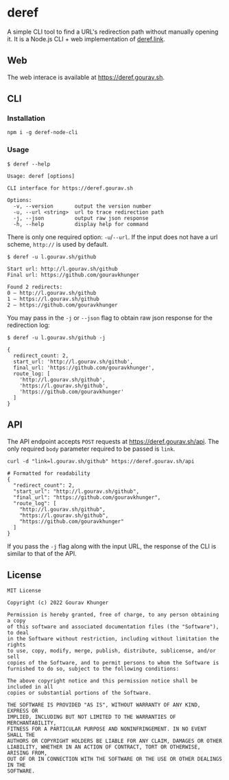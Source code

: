 # deref

A simple CLI tool to find a URL's redirection path without manually opening it. It is a Node.js CLI + web implementation of [deref.link](https://deref.link).

## Web

The web interace is available at https://deref.gourav.sh.

## CLI

### Installation

```shell
npm i -g deref-node-cli
```

### Usage

```shell
$ deref --help

Usage: deref [options]

CLI interface for https://deref.gourav.sh

Options:
  -v, --version       output the version number
  -u, --url <string>  url to trace redirection path
  -j, --json          output raw json response
  -h, --help          display help for command
```

There is only one required option: `-u`/`--url`. If the input does not have a url scheme, `http://` is used by default.

```shell
$ deref -u l.gourav.sh/github

Start url: http://l.gourav.sh/github
Final url: https://github.com/gouravkhunger

Found 2 redirects:
0 — http://l.gourav.sh/github
1 — https://l.gourav.sh/github
2 — https://github.com/gouravkhunger
```

You may pass in the `-j` or `--json` flag to obtain raw json response for the redirection log:

```shell
$ deref -u l.gourav.sh/github -j

{
  redirect_count: 2,
  start_url: 'http://l.gourav.sh/github',
  final_url: 'https://github.com/gouravkhunger',
  route_log: [
    'http://l.gourav.sh/github',
    'https://l.gourav.sh/github',
    'https://github.com/gouravkhunger'
  ]
}
```

## API

The API endpoint accepts `POST` requests at https://deref.gourav.sh/api. The only required `body` parameter required to be passed is `link`.

```shell
curl -d "link=l.gourav.sh/github" https://deref.gourav.sh/api

# Formatted for readability
{
  "redirect_count": 2,
  "start_url": "http://l.gourav.sh/github",
  "final_url": "https://github.com/gouravkhunger",
  "route_log": [
    "http://l.gourav.sh/github",
    "https://l.gourav.sh/github",
    "https://github.com/gouravkhunger"
  ]
}
```

If you pass the `-j` flag along with the input URL, the response of the CLI is similar to that of the API.

## License

```
MIT License

Copyright (c) 2022 Gourav Khunger

Permission is hereby granted, free of charge, to any person obtaining a copy
of this software and associated documentation files (the "Software"), to deal
in the Software without restriction, including without limitation the rights
to use, copy, modify, merge, publish, distribute, sublicense, and/or sell
copies of the Software, and to permit persons to whom the Software is
furnished to do so, subject to the following conditions:

The above copyright notice and this permission notice shall be included in all
copies or substantial portions of the Software.

THE SOFTWARE IS PROVIDED "AS IS", WITHOUT WARRANTY OF ANY KIND, EXPRESS OR
IMPLIED, INCLUDING BUT NOT LIMITED TO THE WARRANTIES OF MERCHANTABILITY,
FITNESS FOR A PARTICULAR PURPOSE AND NONINFRINGEMENT. IN NO EVENT SHALL THE
AUTHORS OR COPYRIGHT HOLDERS BE LIABLE FOR ANY CLAIM, DAMAGES OR OTHER
LIABILITY, WHETHER IN AN ACTION OF CONTRACT, TORT OR OTHERWISE, ARISING FROM,
OUT OF OR IN CONNECTION WITH THE SOFTWARE OR THE USE OR OTHER DEALINGS IN THE
SOFTWARE.
```

